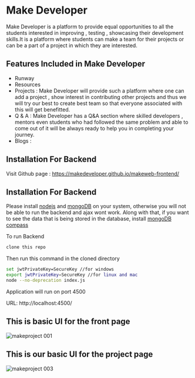 # Make Developer

Make Developer is a platform to provide equal opportunities to all the students interested in improving ,
testing , showcasing their development skills.It is a platform where students can make a team for their projects 
or can be a part of a project in which they are interested.


## Features Included in  Make Developer

* Runway
* Resources 
* Projects : Make Developer will provide such a platform where one can add a project , show interest in contributing other projects and thus we will try our best to create best team so that everyone associated with this will get benefitted.
* Q & A :  Make Developer  has a Q&A section where skilled developers , mentors even students who had followed the same problem and able to come out of it will be always ready to help you in completing your journey.
* Blogs : 


## Installation For Backend

Visit Github page : https://makedeveloper.github.io/makeweb-frontend/

## Installation For Backend

Please install [nodejs](https://nodejs.org/en/download/) and [mongoDB](https://www.mongodb.com/try/download/community) on your system, otherwise you will not be able to run the backend and ajax wont work. Along with that, if you want to see the data that is being stored in the database, install [mongoDB compass](https://www.mongodb.com/try/download/compass)

To run Backend 

```bash
clone this repo 
```
Then run this command in the cloned directory
```bash
set jwtPrivateKey=SecureKey //for windows
export jwtPrivateKey=SecureKey //for linux and mac
node --no-deprecation index.js
```

Application will run on port 4500

URL: http://localhost:4500/

## This is basic UI for the front page

![makeproject 001](https://user-images.githubusercontent.com/43684300/86630089-ffe98280-bfe9-11ea-92df-9eb525aecb9d.jpeg)


## This is our basic UI for the project page

![makeproject 003](https://user-images.githubusercontent.com/43684300/86630637-b8afc180-bfea-11ea-8400-7cca4d9a5cf0.jpeg)
